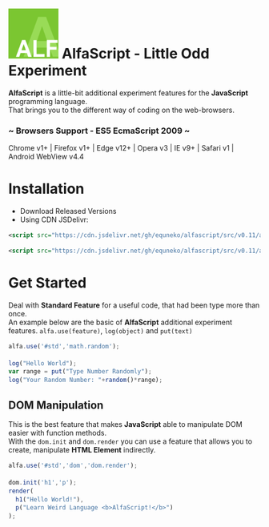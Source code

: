 # <img width="100" src="https://github.com/equneko/alfascript/blob/main/res/icon.png"></img> AlfaScript - Little Odd Experiment
**AlfaScript** is a little-bit additional experiment features for the **JavaScript** programming language. </br>
That brings you to the different way of coding on the web-browsers.

### ~ Browsers Support - ES5 EcmaScript 2009 ~
Chrome v1+ | Firefox v1+ | Edge v12+ | Opera v3 | IE v9+ | Safari v1 | Android WebView v4.4

# Installation
- Download Released Versions
- Using CDN JSDelivr:
```xml
<script src="https://cdn.jsdelivr.net/gh/equneko/alfascript/src/v0.11/alfascript.js"></script>
```
```xml
<script src="https://cdn.jsdelivr.net/gh/equneko/alfascript/src/v0.11/alfascript.min.js"></script>
```

# Get Started
Deal with **Standard Feature** for a useful code, that had been type more than once. </br>
An example below are the basic of **AlfaScript** additional experiment features. ``alfa.use(feature)``,
``log(object)`` and ``put(text)``
```javascript
alfa.use('#std','math.random');

log("Hello World");
var range = put("Type Number Randomly");
log("Your Random Number: "+random()*range);
```

## DOM Manipulation
This is the best feature that makes **JavaScript** able to manipulate DOM easier with function methods. </br>
With the ``dom.init`` and ``dom.render`` you can use a feature that allows you to create, manipulate **HTML Element** indirectly.
```javascript
alfa.use('#std','dom','dom.render');

dom.init('h1','p');
render(
  h1("Hello World!"),
  p("Learn Weird Language <b>AlfaScript!</b>")
);
```
